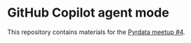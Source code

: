 # GitHub Copilot agent mode

This repository contains materials for
the [Pyrdata meetup #4](https://www.linkedin.com/events/7360553928121315328/).
